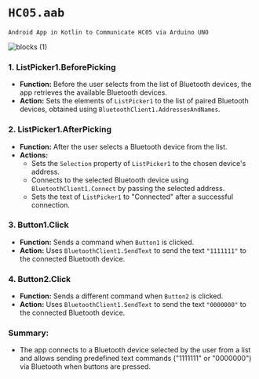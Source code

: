 # `HC05.aab`

    Android App in Kotlin to Communicate HC05 via Arduino UNO

![blocks (1)](https://github.com/user-attachments/assets/4c02b483-4d52-4848-b45f-a7fcaaa61f29)

### 1. **ListPicker1.BeforePicking**
- **Function:** Before the user selects from the list of Bluetooth devices, the app retrieves the available Bluetooth devices.
- **Action:** Sets the elements of `ListPicker1` to the list of paired Bluetooth devices, obtained using `BluetoothClient1.AddressesAndNames`.

### 2. **ListPicker1.AfterPicking**
- **Function:** After the user selects a Bluetooth device from the list.
- **Actions:** 
  - Sets the `Selection` property of `ListPicker1` to the chosen device's address.
  - Connects to the selected Bluetooth device using `BluetoothClient1.Connect` by passing the selected address.
  - Sets the text of `ListPicker1` to "Connected" after a successful connection.

### 3. **Button1.Click**
- **Function:** Sends a command when `Button1` is clicked.
- **Action:** Uses `BluetoothClient1.SendText` to send the text `"1111111"` to the connected Bluetooth device.

### 4. **Button2.Click**
- **Function:** Sends a different command when `Button2` is clicked.
- **Action:** Uses `BluetoothClient1.SendText` to send the text `"0000000"` to the connected Bluetooth device.

### Summary:
- The app connects to a Bluetooth device selected by the user from a list and allows sending predefined text commands ("1111111" or "0000000") via Bluetooth when buttons are pressed.
